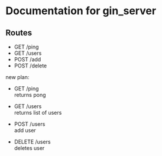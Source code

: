 # Documentation for gin_server

## Routes
- GET   /ping
- GET   /users
- POST  /add
- POST  /delete

new plan:
- GET /ping<br>
returns pong

- GET /users<br>
returns list of users

- POST /users<br>
add user

- DELETE /users<br>
deletes user